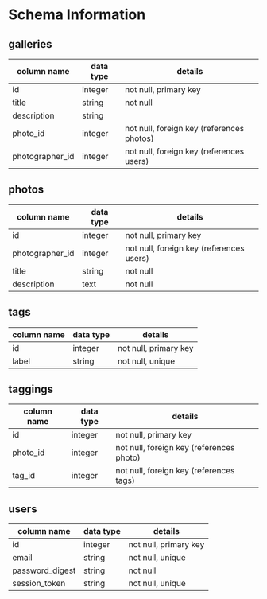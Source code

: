 # Schema Information


## galleries
column name     | data type | details
----------------|-----------|-----------------------
id              | integer   | not null, primary key
title           | string    | not null
description     | string    |
photo_id        | integer   | not null, foreign key (references photos)
photographer_id | integer   | not null, foreign key (references users)

## photos
column name       | data type | details
------------------|-----------|-----------------------
id                | integer   | not null, primary key
photographer_id   | integer   | not null, foreign key (references users)
title             | string    | not null
description       | text      | not null

## tags
column name | data type | details
------------|-----------|-----------------------
id          | integer   | not null, primary key
label       | string    | not null, unique

## taggings
column name | data type | details
------------|-----------|-----------------------
id          | integer   | not null, primary key
photo_id     | integer   | not null, foreign key (references photo)
tag_id      | integer   | not null, foreign key (references tags)

## users
column name     | data type | details
----------------|-----------|-----------------------
id              | integer   | not null, primary key
email           | string    | not null, unique
password_digest | string    | not null
session_token   | string    | not null, unique
